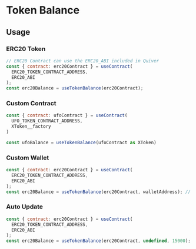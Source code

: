 # Token Balance

## Usage

### ERC20 Token

```jsx
// ERC20 Contract can use the ERC20_ABI included in Quiver
const { contract: erc20Contract } = useContract(
  ERC20_TOKEN_CONTRACT_ADDRESS,
  ERC20_ABI
);
const erc20Balance = useTokenBalance(erc20Contract);
```

### Custom Contract

```jsx
const { contract: ufoContract } = useContract(
  UFO_TOKEN_CONTRACT_ADDRESS,
  XToken__factory
)

const ufoBalance = useTokenBalance(ufoContract as XToken)

```

### Custom Wallet

```jsx
const { contract: erc20Contract } = useContract(
  ERC20_TOKEN_CONTRACT_ADDRESS,
  ERC20_ABI
);
const erc20Balance = useTokenBalance(erc20Contract, walletAddress); // by default it uses the connected wallet
```

### Auto Update

```jsx
const { contract: erc20Contract } = useContract(
  ERC20_TOKEN_CONTRACT_ADDRESS,
  ERC20_ABI
);
const erc20Balance = useTokenBalance(erc20Contract, undefined, 15000); // auto update every 15 seconds
```
